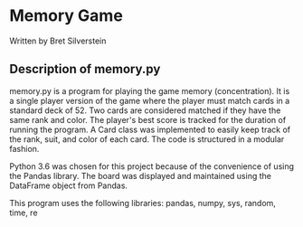 # Memory Game
Written by Bret Silverstein

## Description of memory.py

memory.py is a program for playing the game memory (concentration). It is a
single player version of the game where the player must match cards in a
standard deck of 52. Two cards are considered matched if they have the same
rank and color. The player's best score is tracked for the duration of
running the program. A Card class was implemented to easily keep track of
the rank, suit, and color of each card. The code is structured in a modular
fashion.

Python 3.6 was chosen for this project because of the convenience of using
the Pandas library. The board was displayed and maintained using the
DataFrame object from Pandas. 

This program uses the following libraries:
pandas,
numpy,
sys,
random,
time,
re
